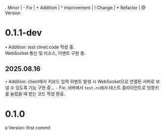 . Minor | - Fix | + Addition | ^ improvement | ! Change | * Refactor | @ Version

# 0.1.1-dev  
`+` Addition: test clinet code 작성 중.  
    WebSocket 통신 및 리소스, 이벤트 구현 중.  

## 2025.08.16  
`+` Addition: client에서 키보드 입력 이벤트 발생 시 WebSocket으로 연결된 서버로 보낼 수 있도록 기능 구현 중...
`-` Fix: 서버에서 `test.rs`에서 테스트 클라이언트로 방향키를 눌렀을 때 받는 코드 작성 완료.  
    
# 0.1.0
`@` Version: first commit
